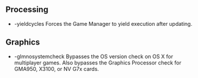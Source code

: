 ## Processing

* -yieldcycles
Forces the Game Manager to yield execution after updating.

## Graphics

* -glmnosystemcheck
Bypasses the OS version check on OS X for multiplayer games. Also bypasses the Graphics Processor check for GMA950, X3100, or NV G7x cards.